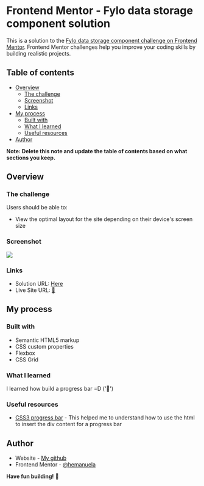 # Frontend Mentor - Fylo data storage component solution

This is a solution to the [Fylo data storage component challenge on Frontend Mentor](https://www.frontendmentor.io/challenges/fylo-data-storage-component-1dZPRbV5n). Frontend Mentor challenges help you improve your coding skills by building realistic projects. 

## Table of contents

- [Overview](#overview)
  - [The challenge](#the-challenge)
  - [Screenshot](#screenshot)
  - [Links](#links)
- [My process](#my-process)
  - [Built with](#built-with)
  - [What I learned](#what-i-learned)
  - [Useful resources](#useful-resources)
- [Author](#author)

**Note: Delete this note and update the table of contents based on what sections you keep.**

## Overview

### The challenge

Users should be able to:

- View the optimal layout for the site depending on their device's screen size

### Screenshot

![](./screenshot.jpg)



### Links

- Solution URL: [Here](https://your-solution-url.com)
- Live Site URL: [🚀](https://your-live-site-url.com)

## My process

### Built with

- Semantic HTML5 markup
- CSS custom properties
- Flexbox
- CSS Grid


### What I learned

I learned how build a progress bar =D
('🎉')



### Useful resources

- [CSS3 progress bar](https://catalin.red/stylish-css3-progress-bars/) - This helped me to understand how to use the html to insert the div content for a progress bar


## Author

- Website - [My github](https://github.com/hemanuela)
- Frontend Mentor - [@hemanuela](https://www.frontendmentor.io/profile/hemanuela)



**Have fun building!** 🚀
